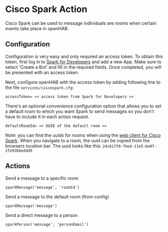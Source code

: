 # Cisco Spark Action


Cisco Spark can be used to message individuals are _rooms_ when certain events take place in openHAB.


## Configuration

Configuration is very easy and only required an access token.  To obtain this token, first log in to [Spark for Developers](https://developer.ciscospark.com/add-app.html) and add a new App.  Make sure to select 'Create a Bot' and fill in the required fields. Once completed, you will be presented with an access token. 

Next, configure openHAB with the access token by adding following line to the file `services/ciscospark.cfg`:

    accessToken= << access token from Spark for Developers >>

There's an optional convenience configuration option that allows you to set a default room to which you want Spark to send messages so you don't have to include it in each action request.

    defaultRoomId= << UUID of the default room >>

Note: you can find the uuids for rooms when using the [web client for Cisco Spark](https://web.ciscospark.com).  When you navigate to a room, the uuid can be copied from the browsers location bar.  The uuid looks like this:
`24c617f0-fbe4-11e5-be0f-2fe93bbeddd9` 

## Actions

Send a message to a specific room

    sparkMessage('message', 'roomId') 

Send a message to the default room (from config)

    sparkMessage('message')

Send a direct message to a person

    sparkPerson('message', 'personEmail')

